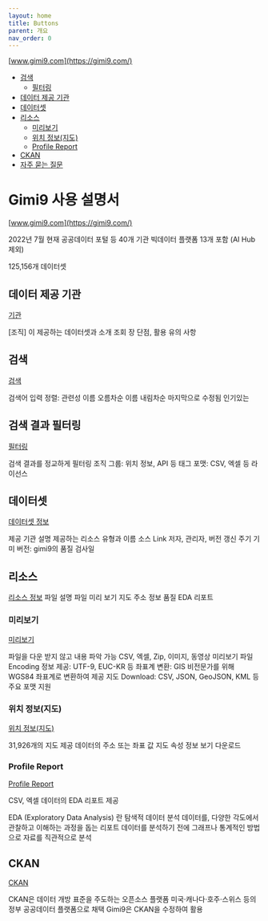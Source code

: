 ```yaml
---
layout: home
title: Buttons
parent: 개요
nav_order: 0
---
```


[www.gimi9.com](https://gimi9.com/)


* [검색](search)
  * [필터링](filter)
* [데이터 제공 기관](organization)
* [데이터셋](dataset)
* [리소스](resource)
  * [미리보기](resource/preview)
  * [위치 정보(지도)](resource/map)
  * [Profile Report](resource/profile-report)
* [CKAN](ckan)
* [자주 묻는 질문](faq)



# Gimi9 사용 설명서

<!-- 작성중
{: .label .label-yellow } -->

[www.gimi9.com](https://gimi9.com/)

<!-- # 사용 설명서 작성중인데요, 진도가 잘 안 나가요. 8월 8일 이후에 보세요. -->

2022년 7월 현재 공공데이터 포털 등 40개 기관
빅데이터 플랫폼 13개 포함 (AI Hub 제외)

125,156개 데이터셋

## 데이터 제공 기관

[기관](organization)

[조직] 이 제공하는 데이터셋과 소개 조회
장 단점, 활용 유의 사항

## 검색

[검색](search)

검색어 입력
정렬:
관련성
이름 오름차순
이름 내림차순
마지막으로 수정됨
인기있는

## 검색 결과 필터링

[필터링](filter)

검색 결과를 정교하게 필터링
조직
그룹: 위치 정보, API 등
태그
포맷: CSV, 엑셀 등
라이선스

## 데이터셋

[데이터셋 정보](dataset)

제공 기관
설명
제공하는 리소스 유형과 이름
소스 Link
저자, 관리자, 버전
갱신 주기
기미 버전: gimi9의 품질 검사일

## 리소스

[리소스 정보](resource)
파일 설명
파일 미리 보기
지도
주소 정보 품질
EDA 리포트

### 미리보기

[미리보기](resource/preview)

파일을 다운 받지 않고 내용 파악 가능
CSV, 엑셀, Zip, 이미지, 동영상 미리보기
파일 Encoding 정보 제공: UTF-9, EUC-KR 등
좌표계 변환: GIS 비전문가를 위해 WGS84 좌표계로 변환하여 제공
지도 Download: CSV, JSON, GeoJSON, KML 등 주요 포맷 지원

### 위치 정보(지도)

[위치 정보(지도)](resource/map)

31,926개의 지도 제공
데이터의 주소 또는 좌표 값 지도
속성 정보 보기
다운로드

### Profile Report

[Profile Report](resource/profile-report)

CSV, 엑셀 데이터의 EDA 리포트 제공

EDA (Exploratory Data Analysis) 란
탐색적 데이터 분석
데이터를, 다양한 각도에서 관찰하고 이해하는 과정을 돕는 리포트
데이터를 분석하기 전에 그래프나 통계적인 방법으로 자료를 직관적으로 분석

## CKAN

[CKAN](ckan)

CKAN은 데이터 개방 표준을 주도하는 오픈소스 플랫폼
미국·캐나다·호주·스위스 등의 정부 공공데이터 플랫폼으로 채택
Gimi9은 CKAN을 수정하여 활용
